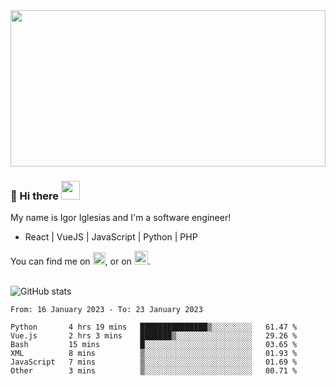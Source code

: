 <img src="https://c.tenor.com/KjVxfRrrncUAAAAd/matrix.gif" width="100%" height="250px">

### 🔭 Hi there <img src="https://raw.githubusercontent.com/MartinHeinz/MartinHeinz/master/wave.gif" width="30px">


My name is Igor Iglesias and I'm a software engineer!
<br>

<ul>
  <li> React | VueJS | JavaScript | Python | PHP </li>
</ul>
You can find me on <a href="https://twitter.com/IgorIglesias5"><img src="https://i.imgur.com/JLLlB5S.png" width="20px"></a>, or on <a href="https://www.linkedin.com/in/igor-iglesias-62478428/"><img src="https://i.imgur.com/PXyIkWx.png" width="22px"></a>.

<br>
<br>

![GitHub stats](https://github-readme-stats.vercel.app/api?username=igoiglesias&show_icons=true&count_private=true&theme=chartreuse-dark&hide_title=true)

<!--START_SECTION:waka-->

```text
From: 16 January 2023 - To: 23 January 2023

Python       4 hrs 19 mins   ███████████████▒░░░░░░░░░   61.47 %
Vue.js       2 hrs 3 mins    ███████▒░░░░░░░░░░░░░░░░░   29.26 %
Bash         15 mins         █░░░░░░░░░░░░░░░░░░░░░░░░   03.65 %
XML          8 mins          ▒░░░░░░░░░░░░░░░░░░░░░░░░   01.93 %
JavaScript   7 mins          ▒░░░░░░░░░░░░░░░░░░░░░░░░   01.69 %
Other        3 mins          ▒░░░░░░░░░░░░░░░░░░░░░░░░   00.71 %
```

<!--END_SECTION:waka-->
